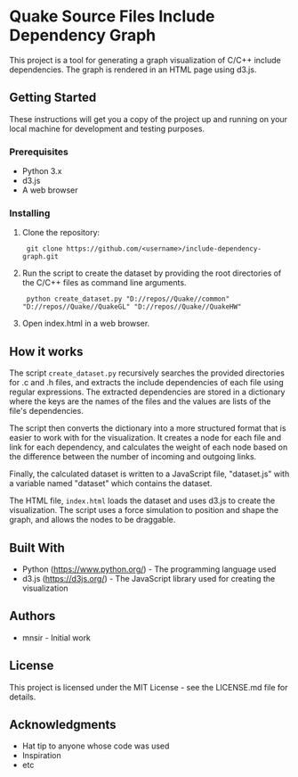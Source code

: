 # Quake Source Files Include Dependency Graph
This project is a tool for generating a graph visualization of C/C++ include dependencies. The graph is rendered in an HTML page using d3.js.

## Getting Started
These instructions will get you a copy of the project up and running on your local machine for development and testing purposes.
### Prerequisites
- Python 3.x
- d3.js
- A web browser
### Installing
1. Clone the repository:

        git clone https://github.com/<username>/include-dependency-graph.git

1. Run the script to create the dataset by providing the root directories of the C/C++ files as command line arguments.

        python create_dataset.py "D://repos//Quake//common" "D://repos//Quake//QuakeGL" "D://repos//Quake//QuakeHW"

1. Open index.html in a web browser.
## How it works
The script `create_dataset.py` recursively searches the provided directories for .c and .h files, and extracts the include dependencies of each file using regular expressions. The extracted dependencies are stored in a dictionary where the keys are the names of the files and the values are lists of the file's dependencies.

The script then converts the dictionary into a more structured format that is easier to work with for the visualization. It creates a node for each file and link for each dependency, and calculates the weight of each node based on the difference between the number of incoming and outgoing links.

Finally, the calculated dataset is written to a JavaScript file, "dataset.js" with a variable named "dataset" which contains the dataset.

The HTML file, `index.html` loads the dataset and uses d3.js to create the visualization. The script uses a force simulation to position and shape the graph, and allows the nodes to be draggable.
## Built With
- Python (https://www.python.org/) - The programming language used
- d3.js (https://d3js.org/) - The JavaScript library used for creating the visualization
## Authors
- mnsir - Initial work
## License
This project is licensed under the MIT License - see the LICENSE.md file for details.
## Acknowledgments
- Hat tip to anyone whose code was used
- Inspiration
- etc